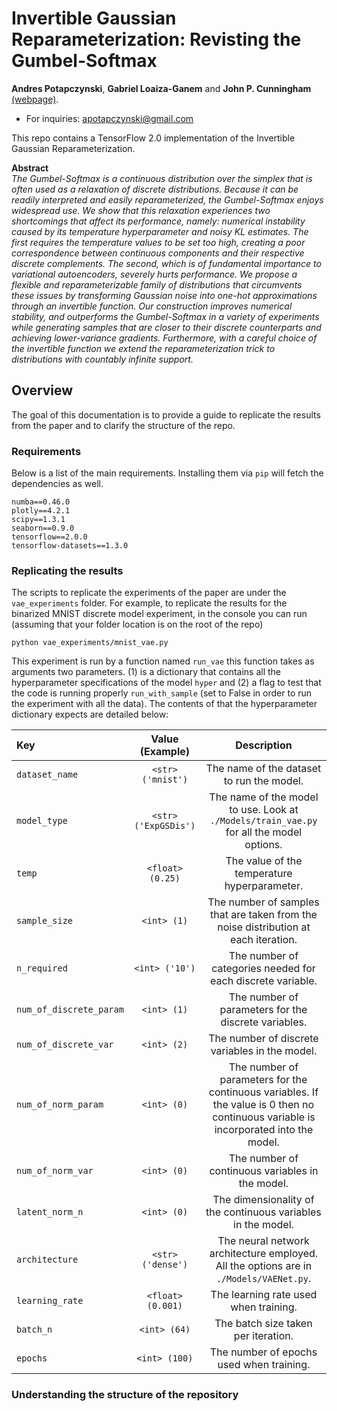 # Invertible Gaussian Reparameterization: Revisting the Gumbel-Softmax
**Andres Potapczynski**, **Gabriel Loaiza-Ganem** and **John P. Cunningham** 
[(webpage)](http://stat.columbia.edu/~cunningham/). <br>

* For inquiries: apotapczynski@gmail.com 

This repo contains a TensorFlow 2.0 implementation of the Invertible Gaussian Reparameterization.<br>

**Abstract**<br>
*The Gumbel-Softmax is a continuous distribution over the simplex that is often used as a relaxation
 of discrete distributions. Because it can be readily interpreted and easily reparameterized, the
 Gumbel-Softmax enjoys widespread use. We show that this relaxation experiences two shortcomings
 that affect its performance, namely: numerical instability caused by its temperature hyperparameter
 and noisy KL estimates. The first requires the temperature values to be set too high,
 creating a poor correspondence between continuous components and their respective discrete
 complements. The second, which is of fundamental importance to variational autoencoders, severely
 hurts performance. We propose a flexible and reparameterizable family of distributions that
 circumvents these issues by transforming Gaussian noise into one-hot approximations through an
 invertible function. Our construction improves numerical stability, and outperforms the
 Gumbel-Softmax in a variety of experiments while generating samples that are closer to their
 discrete counterparts and achieving lower-variance gradients. Furthermore, with a careful choice of the
 invertible function we extend the reparameterization trick to distributions with countably infinite
 support.*

## Overview

The goal of this documentation is to provide a guide to replicate the results from the paper and to clarify the structure
of the repo.

### Requirements
Below is a list of the main requirements. Installing them via `pip` will fetch the dependencies as well.
```
numba==0.46.0
plotly==4.2.1
scipy==1.3.1
seaborn==0.9.0
tensorflow==2.0.0
tensorflow-datasets==1.3.0
```

### Replicating the results

The scripts to replicate the experiments of the paper are under the `vae_experiments` folder. For example, to replicate the
results for the binarized MNIST discrete model experiment, in the console you can run (assuming that your folder location
is on the root of the repo)
```
python vae_experiments/mnist_vae.py
```
This experiment is run by a function named `run_vae` this function takes as arguments two parameters. (1) is a
dictionary that contains all the hyperparameter specifications of the model `hyper` and (2) a flag to test
that the code is running properly `run_with_sample` (set to False in order to run the experiment with all the data).
The contents of that the hyperparameter dictionary expects are detailed below:

| Key                               | Value (Example)                            | Description     |
| :-------------------------------- | :------------------------------: | :-----------------------: |
| `dataset_name` | `<str> ('mnist')`  | The name of the dataset to run the model. |
| `model_type` | `<str> ('ExpGSDis')`  | The name of the model to use. Look at `./Models/train_vae.py`  for all the model options. |
| `temp` | `<float> (0.25)`  | The value of the temperature hyperparameter.|
| `sample_size`  | `<int> (1)`  | The number of samples that are taken from the noise distribution at each iteration. |
| `n_required` | `<int> ('10')`  | The number of categories needed for each discrete variable. |
| `num_of_discrete_param` | `<int> (1)`  | The number of parameters for the discrete variables. |
| `num_of_discrete_var` | `<int> (2)`  | The number of discrete variables in the model. |
| `num_of_norm_param` | `<int> (0)`  | The number of parameters for the continuous variables. If the value is 0 then no continuous variable is incorporated into the model. |
| `num_of_norm_var` | `<int> (0)`  | The number of continuous variables in the model. |
| `latent_norm_n` | `<int> (0)`  | The dimensionality of the continuous variables in the model. |
| `architecture` | `<str> ('dense')`  | The neural network architecture employed. All the options are in `./Models/VAENet.py`.|
| `learning_rate` | `<float> (0.001)`  | The learning rate used when training. |
| `batch_n` | `<int> (64)`  | The batch size taken per iteration. |
| `epochs` | `<int> (100)`  | The number of epochs used when training. |

### Understanding the structure of the repository
